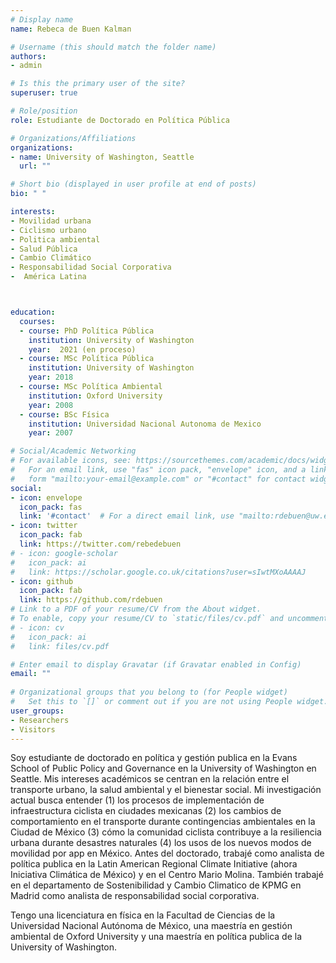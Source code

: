 ```yaml
---
# Display name
name: Rebeca de Buen Kalman

# Username (this should match the folder name)
authors:
- admin

# Is this the primary user of the site?
superuser: true

# Role/position
role: Estudiante de Doctorado en Política Pública

# Organizations/Affiliations
organizations:
- name: University of Washington, Seattle
  url: ""

# Short bio (displayed in user profile at end of posts)
bio: " "

interests:
- Movilidad urbana
- Ciclismo urbano
- Politica ambiental
- Salud Pública
- Cambio Climático
- Responsabilidad Social Corporativa
-  América Latina



education:
  courses:
  - course: PhD Política Pública
    institution: University of Washington
    year:  2021 (en proceso)
  - course: MSc Política Pública
    institution: University of Washington
    year: 2018
  - course: MSc Política Ambiental
    institution: Oxford University
    year: 2008
  - course: BSc Física
    institution: Universidad Nacional Autonoma de Mexico
    year: 2007

# Social/Academic Networking
# For available icons, see: https://sourcethemes.com/academic/docs/widgets/#icons
#   For an email link, use "fas" icon pack, "envelope" icon, and a link in the
#   form "mailto:your-email@example.com" or "#contact" for contact widget.
social:
- icon: envelope
  icon_pack: fas
  link: '#contact'  # For a direct email link, use "mailto:rdebuen@uw.edu".
- icon: twitter
  icon_pack: fab
  link: https://twitter.com/rebedebuen
# - icon: google-scholar
#   icon_pack: ai
#   link: https://scholar.google.co.uk/citations?user=sIwtMXoAAAAJ
- icon: github
  icon_pack: fab
  link: https://github.com/rdebuen
# Link to a PDF of your resume/CV from the About widget.
# To enable, copy your resume/CV to `static/files/cv.pdf` and uncomment the lines below.  
# - icon: cv
#   icon_pack: ai
#   link: files/cv.pdf

# Enter email to display Gravatar (if Gravatar enabled in Config)
email: ""
  
# Organizational groups that you belong to (for People widget)
#   Set this to `[]` or comment out if you are not using People widget.  
user_groups:
- Researchers
- Visitors
---
```


Soy estudiante de doctorado en política y gestión publica en la Evans School of Public Policy and Governance en la University of Washington en Seattle. Mis intereses académicos se centran en la relación entre el transporte urbano, la salud ambiental y el bienestar social. Mi investigación actual busca entender (1) los procesos de implementación de infraestructura ciclista en ciudades mexicanas (2) los cambios de comportamiento en el transporte durante contingencias ambientales en la Ciudad de México (3) cómo la comunidad ciclista contribuye a la resiliencia urbana durante desastres naturales (4) los usos de los nuevos modos de movilidad por app en México. 
Antes del doctorado, trabajé como analista de política publica en la Latin American Regional Climate Initiative (ahora Iniciativa Climática de México) y en el Centro Mario Molina. También trabajé en el departamento de Sostenibilidad y Cambio Climatico de KPMG en Madrid como analista de responsabilidad social corporativa. 

Tengo una licenciatura en física en la Facultad de Ciencias de la Universidad Nacional Autónoma de México, una maestría en gestión ambiental de Oxford University y una maestría en política publica de la University of Washington.


